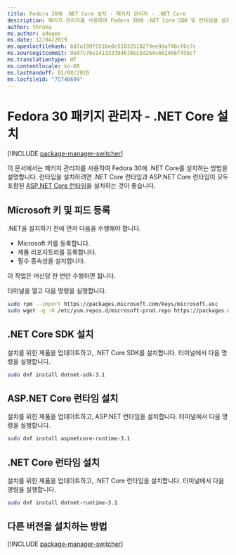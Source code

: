 ```yaml
---
title: Fedora 30에 .NET Core 설치 - 패키지 관리자 - .NET Core
description: 패키지 관리자를 사용하여 Fedora 30에 .NET Core SDK 및 런타임을 설치합니다.
author: thraka
ms.author: adegeo
ms.date: 12/04/2019
ms.openlocfilehash: bd7a199f551be0c51032510279ee9da74bcf0c7c
ms.sourcegitcommit: 9a97c76e141333394676bc5d264c6624b6f45bcf
ms.translationtype: HT
ms.contentlocale: ko-KR
ms.lasthandoff: 01/08/2020
ms.locfileid: "75740699"
---
```

# <a name="fedora-30-package-manager---install-net-core"></a>Fedora 30 패키지 관리자 - .NET Core 설치

[!INCLUDE [package-manager-switcher](./includes/package-manager-switcher.md)]

이 문서에서는 패키지 관리자를 사용하여 Fedora 30에 .NET Core를 설치하는 방법을 설명합니다. 런타임을 설치하려면 .NET Core 런타임과 ASP.NET Core 런타임이 모두 포함된 [ASP.NET Core 런타임](#install-the-aspnet-core-runtime)을 설치하는 것이 좋습니다.

## <a name="register-microsoft-key-and-feed"></a>Microsoft 키 및 피드 등록

.NET을 설치하기 전에 먼저 다음을 수행해야 합니다.

- Microsoft 키를 등록합니다.
- 제품 리포지토리를 등록합니다.
- 필수 종속성을 설치합니다.

이 작업은 머신당 한 번만 수행하면 됩니다.

터미널을 열고 다음 명령을 실행합니다.

```bash
sudo rpm --import https://packages.microsoft.com/keys/microsoft.asc
sudo wget -q -O /etc/yum.repos.d/microsoft-prod.repo https://packages.microsoft.com/config/fedora/30/prod.repo
```

## <a name="install-the-net-core-sdk"></a>.NET Core SDK 설치

설치를 위한 제품을 업데이트하고, .NET Core SDK를 설치합니다. 터미널에서 다음 명령을 실행합니다.

```bash
sudo dnf install dotnet-sdk-3.1
```

## <a name="install-the-aspnet-core-runtime"></a>ASP.NET Core 런타임 설치

설치를 위한 제품을 업데이트하고, ASP.NET 런타임을 설치합니다. 터미널에서 다음 명령을 실행합니다.

```bash
sudo dnf install aspnetcore-runtime-3.1
```

## <a name="install-the-net-core-runtime"></a>.NET Core 런타임 설치

설치를 위한 제품을 업데이트하고, .NET Core 런타임을 설치합니다. 터미널에서 다음 명령을 실행합니다.

```bash
sudo dnf install dotnet-runtime-3.1
```

## <a name="how-to-install-other-versions"></a>다른 버전을 설치하는 방법

[!INCLUDE [package-manager-switcher](./includes/package-manager-heading-hack-pkgname.md)]
